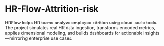 # HR-Flow-Attrition-risk
HRFlow helps HR teams analyze employee attrition using cloud-scale tools. The project simulates real HR data ingestion, transforms encoded metrics, applies dimensional modeling, and builds dashboards for actionable insights—mirroring enterprise use cases.
